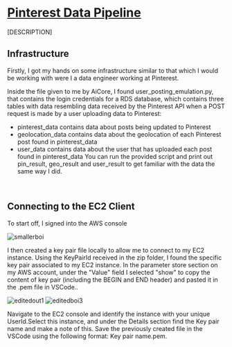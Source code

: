 # <ins> Pinterest Data Pipeline </ins>
[DESCRIPTION]

## Infrastructure
Firstly, I got my hands on some infrastructure similar to that which I would be working with were I a data engineer working at Pinterest.

Inside the file given to me by AiCore, I found user_posting_emulation.py, that contains the login credentials for a RDS database, which contains three tables with data resembling data received by the Pinterest API when a POST request is made by a user uploading data to Pinterest:
- pinterest_data contains data about posts being updated to Pinterest
- geolocation_data contains data about the geolocation of each Pinterest post found in pinterest_data
- user_data contains data about the user that has uploaded each post found in pinterest_data
You can run the provided script and print out pin_result, geo_result and user_result to get familiar with the data the same way I did.

<br>

## Connecting to the EC2 Client
To start off, I signed into the AWS console
<br>
  
![smallerboi](https://github.com/Mat-Zawadzki/pinterest-data-pipeline/assets/114954374/836785d0-28de-483e-9e35-c8c597a0ce62)


I then created a key pair file locally to allow me to connect to my EC2 instance. Using the KeyPairId received in the zip folder, I found the specific key pair associated to my EC2 instance. In the parameter store section on my AWS account, under the "Value" field I selected "show" to copy the content of key pair (including the BEGIN and END header) and pasted it in the .pem file in VSCode..
<br>


![editedout1](https://github.com/Mat-Zawadzki/pinterest-data-pipeline/assets/114954374/47f4644d-f3ee-4df6-8b1a-685b12798816)
![editedboi3](https://github.com/Mat-Zawadzki/pinterest-data-pipeline/assets/114954374/35ade65e-db89-4975-930f-1615b7821fe9)


Navigate to the EC2 console and identify the instance with your unique UserId.Select this instance, and under the Details section find the Key pair name and make a note of this. Save the previously created file in the VSCode using the following format: Key pair name.pem.
